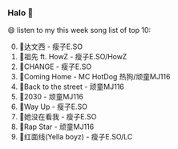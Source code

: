 

### Halo 👋

😄 listen to my this week song list of top 10:

0. 🌈达文西 - 瘦子E.SO
1. 🌈祖先 ft. HowZ - 瘦子E.SO/HowZ
2. 🌈CHANGE - 瘦子E.SO
3. 🌈Coming Home - MC HotDog 热狗/顽童MJ116
4. 🌈Back to the street - 顽童MJ116
5. 🌈2030 - 顽童MJ116
6. 🌈Way Up - 瘦子E.SO
7. 🌈她没在看我 - 瘦子E.SO
8. 🌈Rap Star - 顽童MJ116
9. 🌈红面线(Yella boyz) - 瘦子E.SO/LC

